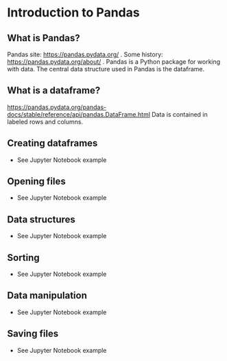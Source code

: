 # Introduction to Pandas

  ## What is Pandas?
  
  Pandas site: https://pandas.pydata.org/ . Some history: https://pandas.pydata.org/about/ . Pandas is a Python package for working with data. The central data structure used in Pandas is the dataframe. 
  
  ## What is a dataframe?
  
  https://pandas.pydata.org/pandas-docs/stable/reference/api/pandas.DataFrame.html Data is contained in labeled rows and columns.
  
  ## Creating dataframes
  
  * See Jupyter Notebook example

  ## Opening files
  
  * See Jupyter Notebook example

  ## Data structures
  
  * See Jupyter Notebook example

  ## Sorting
  
  * See Jupyter Notebook example

  ## Data manipulation
  
  * See Jupyter Notebook example

  ## Saving files
  
  * See Jupyter Notebook example
  
  
